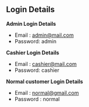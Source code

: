 ## Login Details

**Admin Login Details**

* Email	: admin@mail.com
* Password: admin

**Cashier Login Details**

* Email	: cashier@mail.com
* Password: cashier

**Normal customer Login Details**

* Email : normal@gmail.com
* Password : normal